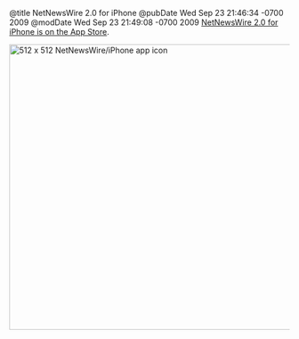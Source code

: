 @title NetNewsWire 2.0 for iPhone
@pubDate Wed Sep 23 21:46:34 -0700 2009
@modDate Wed Sep 23 21:49:08 -0700 2009
<a href="http://nnwbeta.com/2009/09/23/netnewswire_2_0_for_iphone_now_on_app_st.html">NetNewsWire 2.0 for iPhone is on the App Store</a>.

<a href="http://nnwbeta.com/2009/09/23/netnewswire_2_0_for_iphone_now_on_app_st.html"><img src="http://ranchero.com/images/NNW512Cut.png" height="512" width="512" border="0" alt="512 x 512 NetNewsWire/iPhone app icon" /></a>
